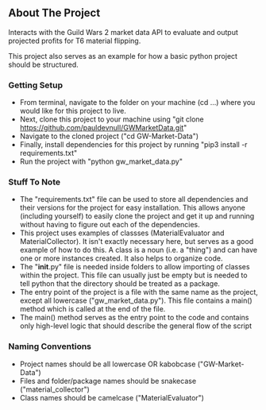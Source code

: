 ## About The Project

Interacts with the Guild Wars 2 market data API to evaluate and output projected profits for T6 material flipping.

This project also serves as an example for how a basic python project should be structured.

### Getting Setup
* From terminal, navigate to the folder on your machine (cd ...) where you would like for this project to live.
* Next, clone this project to your machine using "git clone https://github.com/pauldevnull/GWMarketData.git"
* Navigate to the cloned project ("cd GW-Market-Data")
* Finally, install dependencies for this project by running "pip3 install -r requirements.txt"
* Run the project with "python gw_market_data.py"

### Stuff To Note
* The "requirements.txt" file can be used to store all dependencies and their versions for the project for easy installation. This allows anyone (including yourself) to easily clone the project and get it up and running without having to figure out each of the dependencies.
* This project uses examples of classses (MaterialEvaluator and MaterialCollector). It isn't exactly necessary here, but serves as a good example of how to do this. A class is a noun (i.e. a "thing") and can have one or more instances created. It also helps to organize code.
* The "__init__.py" file is needed inside folders to allow importing of classes within the project. This file can usually just be empty but is needed to tell python that the directory should be treated as a package.
* The entry point of the project is a file with the same name as the project, except all lowercase ("gw_market_data.py"). This file contains a main() method which is called at the end of the file.
* The main() method serves as the entry point to the code and contains only high-level logic that should describe the general flow of the script

### Naming Conventions
* Project names should be all lowercase OR kabobcase ("GW-Market-Data")
* Files and folder/package names should be snakecase ("material_collector")
* Class names should be camelcase ("MaterialEvaluator")
